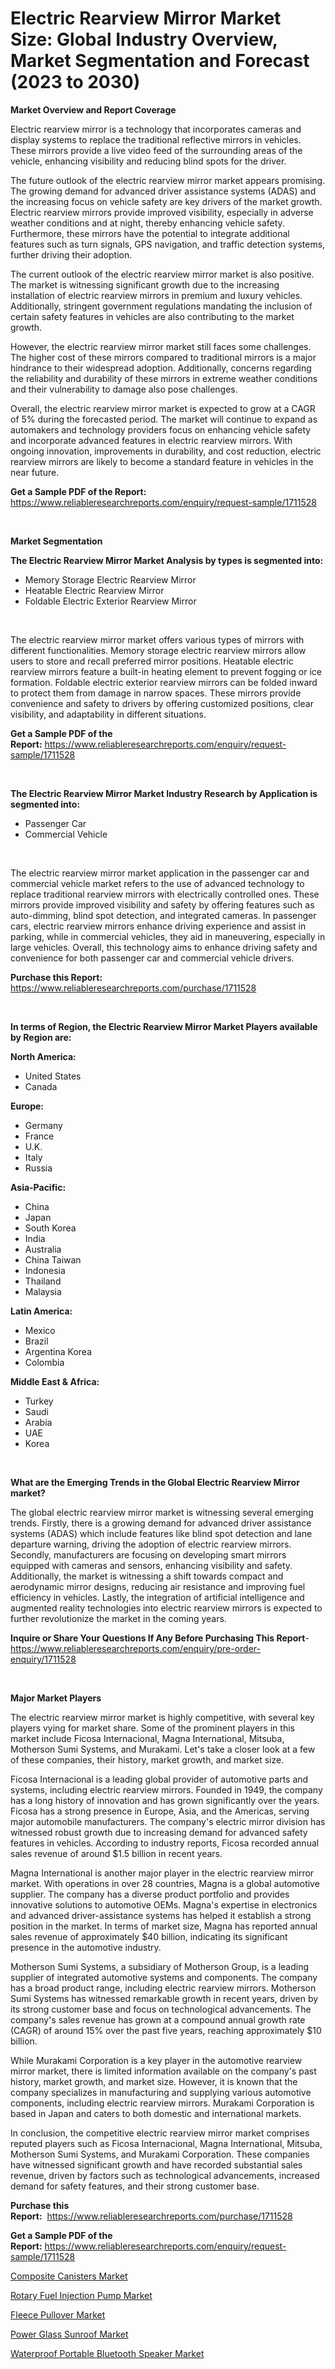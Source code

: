 <p><h1>Electric Rearview Mirror Market Size: Global Industry Overview, Market Segmentation and Forecast (2023 to 2030)</h1></p><p><strong>Market Overview and Report Coverage</strong></p>
<p><p>Electric rearview mirror is a technology that incorporates cameras and display systems to replace the traditional reflective mirrors in vehicles. These mirrors provide a live video feed of the surrounding areas of the vehicle, enhancing visibility and reducing blind spots for the driver.</p><p>The future outlook of the electric rearview mirror market appears promising. The growing demand for advanced driver assistance systems (ADAS) and the increasing focus on vehicle safety are key drivers of the market growth. Electric rearview mirrors provide improved visibility, especially in adverse weather conditions and at night, thereby enhancing vehicle safety. Furthermore, these mirrors have the potential to integrate additional features such as turn signals, GPS navigation, and traffic detection systems, further driving their adoption.</p><p>The current outlook of the electric rearview mirror market is also positive. The market is witnessing significant growth due to the increasing installation of electric rearview mirrors in premium and luxury vehicles. Additionally, stringent government regulations mandating the inclusion of certain safety features in vehicles are also contributing to the market growth.</p><p>However, the electric rearview mirror market still faces some challenges. The higher cost of these mirrors compared to traditional mirrors is a major hindrance to their widespread adoption. Additionally, concerns regarding the reliability and durability of these mirrors in extreme weather conditions and their vulnerability to damage also pose challenges.</p><p>Overall, the electric rearview mirror market is expected to grow at a CAGR of 5% during the forecasted period. The market will continue to expand as automakers and technology providers focus on enhancing vehicle safety and incorporate advanced features in electric rearview mirrors. With ongoing innovation, improvements in durability, and cost reduction, electric rearview mirrors are likely to become a standard feature in vehicles in the near future.</p></p>
<p><strong>Get a Sample PDF of the Report:</strong> <a href="https://www.reliableresearchreports.com/enquiry/request-sample/1711528">https://www.reliableresearchreports.com/enquiry/request-sample/1711528</a></p>
<p>&nbsp;</p>
<p><strong>Market Segmentation</strong></p>
<p><strong>The Electric Rearview Mirror Market Analysis by types is segmented into:</strong></p>
<p><ul><li>Memory Storage Electric Rearview Mirror</li><li>Heatable Electric Rearview Mirror</li><li>Foldable Electric Exterior Rearview Mirror</li></ul></p>
<p>&nbsp;</p>
<p><p>The electric rearview mirror market offers various types of mirrors with different functionalities. Memory storage electric rearview mirrors allow users to store and recall preferred mirror positions. Heatable electric rearview mirrors feature a built-in heating element to prevent fogging or ice formation. Foldable electric exterior rearview mirrors can be folded inward to protect them from damage in narrow spaces. These mirrors provide convenience and safety to drivers by offering customized positions, clear visibility, and adaptability in different situations.</p></p>
<p><strong>Get a Sample PDF of the Report:</strong>&nbsp;<a href="https://www.reliableresearchreports.com/enquiry/request-sample/1711528">https://www.reliableresearchreports.com/enquiry/request-sample/1711528</a></p>
<p>&nbsp;</p>
<p><strong>The Electric Rearview Mirror Market Industry Research by Application is segmented into:</strong></p>
<p><ul><li>Passenger Car</li><li>Commercial Vehicle</li></ul></p>
<p>&nbsp;</p>
<p><p>The electric rearview mirror market application in the passenger car and commercial vehicle market refers to the use of advanced technology to replace traditional rearview mirrors with electrically controlled ones. These mirrors provide improved visibility and safety by offering features such as auto-dimming, blind spot detection, and integrated cameras. In passenger cars, electric rearview mirrors enhance driving experience and assist in parking, while in commercial vehicles, they aid in maneuvering, especially in large vehicles. Overall, this technology aims to enhance driving safety and convenience for both passenger car and commercial vehicle drivers.</p></p>
<p><strong>Purchase this Report:</strong>&nbsp; <a href="https://www.reliableresearchreports.com/purchase/1711528">https://www.reliableresearchreports.com/purchase/1711528</a></p>
<p>&nbsp;</p>
<p><strong>In terms of Region, the Electric Rearview Mirror Market Players available by Region are:</strong></p>
<p>
    <p> <strong> North America: </strong>
        <ul>
            <li>United States</li>
            <li>Canada</li>
        </ul>
        </p> 
    <p> <strong> Europe: </strong>
        <ul>
            <li>Germany</li>
            <li>France</li>
            <li>U.K.</li>
            <li>Italy</li>
            <li>Russia</li>
        </ul>
        </p> 
    <p> <strong> Asia-Pacific: </strong>
        <ul>
            <li>China</li>
            <li>Japan</li>
            <li>South Korea</li>
            <li>India</li>
            <li>Australia</li>
            <li>China Taiwan</li>
            <li>Indonesia</li>
            <li>Thailand</li>
            <li>Malaysia</li>
        </ul>
        </p> 
    <p> <strong> Latin America: </strong>
        <ul>
            <li>Mexico</li>
            <li>Brazil</li>
            <li>Argentina Korea</li>
            <li>Colombia</li>
        </ul>
        </p> 
    <p> <strong> Middle East & Africa: </strong>
        <ul>
            <li>Turkey</li>
            <li>Saudi</li>
            <li>Arabia</li>
            <li>UAE</li>
            <li>Korea</li>
        </ul>
    </p>
    </p>
<p>&nbsp;</p>
<p><strong>What are the Emerging Trends in the Global Electric Rearview Mirror market?</strong></p>
<p><p>The global electric rearview mirror market is witnessing several emerging trends. Firstly, there is a growing demand for advanced driver assistance systems (ADAS) which include features like blind spot detection and lane departure warning, driving the adoption of electric rearview mirrors. Secondly, manufacturers are focusing on developing smart mirrors equipped with cameras and sensors, enhancing visibility and safety. Additionally, the market is witnessing a shift towards compact and aerodynamic mirror designs, reducing air resistance and improving fuel efficiency in vehicles. Lastly, the integration of artificial intelligence and augmented reality technologies into electric rearview mirrors is expected to further revolutionize the market in the coming years.</p></p>
<p><strong>Inquire or Share Your Questions If Any Before Purchasing This Report</strong>- <a href="https://www.reliableresearchreports.com/enquiry/pre-order-enquiry/1711528">https://www.reliableresearchreports.com/enquiry/pre-order-enquiry/1711528</a></p>
<p>&nbsp;</p>
<p><strong>Major Market Players</strong></p>
<p><p>The electric rearview mirror market is highly competitive, with several key players vying for market share. Some of the prominent players in this market include Ficosa Internacional, Magna International, Mitsuba, Motherson Sumi Systems, and Murakami. Let's take a closer look at a few of these companies, their history, market growth, and market size.</p><p>Ficosa Internacional is a leading global provider of automotive parts and systems, including electric rearview mirrors. Founded in 1949, the company has a long history of innovation and has grown significantly over the years. Ficosa has a strong presence in Europe, Asia, and the Americas, serving major automobile manufacturers. The company's electric mirror division has witnessed robust growth due to increasing demand for advanced safety features in vehicles. According to industry reports, Ficosa recorded annual sales revenue of around $1.5 billion in recent years.</p><p>Magna International is another major player in the electric rearview mirror market. With operations in over 28 countries, Magna is a global automotive supplier. The company has a diverse product portfolio and provides innovative solutions to automotive OEMs. Magna's expertise in electronics and advanced driver-assistance systems has helped it establish a strong position in the market. In terms of market size, Magna has reported annual sales revenue of approximately $40 billion, indicating its significant presence in the automotive industry.</p><p>Motherson Sumi Systems, a subsidiary of Motherson Group, is a leading supplier of integrated automotive systems and components. The company has a broad product range, including electric rearview mirrors. Motherson Sumi Systems has witnessed remarkable growth in recent years, driven by its strong customer base and focus on technological advancements. The company's sales revenue has grown at a compound annual growth rate (CAGR) of around 15% over the past five years, reaching approximately $10 billion.</p><p>While Murakami Corporation is a key player in the automotive rearview mirror market, there is limited information available on the company's past history, market growth, and market size. However, it is known that the company specializes in manufacturing and supplying various automotive components, including electric rearview mirrors. Murakami Corporation is based in Japan and caters to both domestic and international markets.</p><p>In conclusion, the competitive electric rearview mirror market comprises reputed players such as Ficosa Internacional, Magna International, Mitsuba, Motherson Sumi Systems, and Murakami Corporation. These companies have witnessed significant growth and have recorded substantial sales revenue, driven by factors such as technological advancements, increased demand for safety features, and their strong customer base.</p></p>
<p><strong>Purchase this Report:</strong>&nbsp;&nbsp;<a href="https://www.reliableresearchreports.com/purchase/1711528">https://www.reliableresearchreports.com/purchase/1711528</a></p>
<p></p>
<p><strong>Get a Sample PDF of the Report:</strong>&nbsp;<a href="https://www.reliableresearchreports.com/enquiry/request-sample/1711528">https://www.reliableresearchreports.com/enquiry/request-sample/1711528</a></p>
<p><p><a href="https://medium.com/@lupeosinski/composite-canisters-market-insights-into-market-cagr-market-trends-and-growth-strategies-9b65fbd5d305">Composite Canisters Market</a></p><p><a href="https://github.com/zebdakicsin/Market-Research-Report-List-1/blob/main/rotary-fuel-injection-pump-market.md">Rotary Fuel Injection Pump Market</a></p><p><a href="https://medium.com/@norvalolson/fleece-pullover-market-size-market-outlook-and-market-forecast-2023-to-2030-cde18bcb7ed7">Fleece Pullover Market</a></p><p><a href="https://github.com/Krish2023na/Market-Research-Report-List-1/blob/main/power-glass-sunroof-market.md">Power Glass Sunroof Market</a></p><p><a href="https://medium.com/@beauhagenes2023/decoding-waterproof-portable-bluetooth-speaker-market-metrics-market-share-trends-and-growth-2af9a1798027">Waterproof Portable Bluetooth Speaker Market</a></p></p>